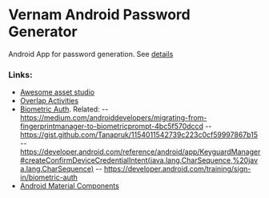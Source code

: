 # Vernam Android Password Generator
Android App for password generation. See [details](https://github.com/ZVernam/vernam-cipher)

### Links:
- [Awesome asset studio](https://romannurik.github.io/AndroidAssetStudio/icons-launcher.html#foreground.type=image&foreground.space.trim=1&foreground.space.pad=0&foreColor=rgba(96%2C%20125%2C%20139%2C%200)&backColor=rgb(30%2C%2080%2C%2032)&crop=0&backgroundShape=circle&effects=elevate&name=ic_launcher_round)
- [Overlap Activities](https://stackoverflow.com/questions/7878235/overlay-an-activity-on-another-activity-or-overlay-a-view-over-another)
- [Biometric Auth](https://developer.android.com/training/sign-in/biometric-auth). Related:
-- https://medium.com/androiddevelopers/migrating-from-fingerprintmanager-to-biometricprompt-4bc5f570dccd
-- https://gist.github.com/Tanapruk/1154011542739c223c0cf59997867b15
-- https://developer.android.com/reference/android/app/KeyguardManager#createConfirmDeviceCredentialIntent(java.lang.CharSequence,%20java.lang.CharSequence)
-- https://developer.android.com/training/sign-in/biometric-auth
- [Android Material Components](https://material.io/develop/android/components/text-fields/)